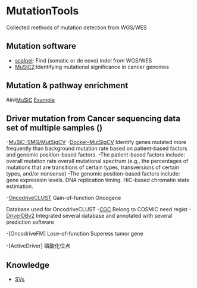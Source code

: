 # MutationTools
Collected methods of mutation detection from WGS/WES

## Mutation software
- [scalpel](http://scalpel.sourceforge.net/manual.html): Find (somatic or de novo) indel from WGS/WES 
- [MuSiC2](https://github.com/ding-lab/MuSiC2):Identifying mutational significance in cancer genomes

## Mutation & pathway enrichment
###[MuSiC](http://gmt.genome.wustl.edu/packages/genome-music/index.html)
[Example](http://wp.zxzyl.com/?p=276)

## Driver mutation from Cancer sequencing data set of multiple samples ()
-[MuSiC-SMG/MutSigCV](http://software.broadinstitute.org/cancer/software/genepattern/modules/docs/MutSigCV)
-[Docker-MutSigCV](https://hub.docker.com/r/argrosso/mutsigcv/)
Identify genes mutated more frequently than background mutation rate based on patient-based factors and genomic position-based factors.
-The patient-based factors include:
overall mutation rate
overall mutational spectrum (e.g., the percentages of mutations that are transitions of certain types, transversions of certain types, and/or nonsense)
-The genomic position-based factors include:
gene expression levels.
DNA replication timing.
HiC-based chromatin state estimation.

-[OncodriveCLUST](https://bitbucket.org/bbglab/oncodriveclust) Gain-of-function Oncogene

Database used for OncodriveCLUST
-[CGC](http://cancer.sanger.ac.uk/census/) Belong to COSMIC
  need regist
-[DriverDBv2](http://driverdb.tms.cmu.edu.tw/driverdbv2/)
Integrated several database and annotated with several prediction software

-[OncodriveFM] Lose-of-function Superess tumor gene

-[ActiveDriver] 磷酸化位点

###



## Knowledge
- [SVs](http://biosb.nl/wp-content/uploads/2014/10/Day-2-Guryev-CNV-calling-in-Gene-Panels.pdf)
